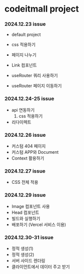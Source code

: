 # codeitmall project

### 2024.12.23 issue

- default project
- css 적용하기

- 페이지 나누기
- Link 컴포넌트
- useRouter 쿼리 사용하기
- useRouter 페이지 이동하기

### 2024.12.24-25 issue

- api 연동하기
  1. css 적용하기
- 리다이렉트

### 2024.12.26 issue

- 커스텀 404 페이지
- 커스텀 APP와 Document
- Context 활용하기

### 2024.12.27 issue

- CSS 전체 적용

### 2024.12.29 issue

- Image 컴포넌트 사용
- Head 컴포넌트
- 빌드와 실행하기
- 배포하기 (Vercel 서비스 이용)

### 2024.12.30-31 issue

- 정적 생성(1)
- 정적 생성(2)
- 서버 사이드 렌더링
- 클라이언트에서 데이터 주고 받기
